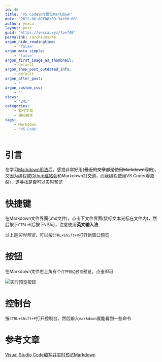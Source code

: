 ```yaml
---
id: 46
title: 'VS Code实时预览Markdown'
date: '2022-06-09T00:03:34+08:00'
author: yexca
layout: post
guid: 'https://yexca.xyz/?p=748'
permalink: /archives/46
argon_hide_readingtime:
    - 'false'
argon_meta_simple:
    - 'false'
argon_first_image_as_thumbnail:
    - default
argon_show_post_outdated_info:
    - default
argon_after_post:
    - ''
argon_custom_css:
    - ''
views:
    - '245'
categories:
    - 软件工具
    - 编码相关
tags:
    - Markdown
    - 'VS Code'
---
```


# 引言

在学习[Markdown用法](https://yexca.xyz/index.php/2022/05/28/markdown%e7%ae%80%e6%98%93%e5%85%a5%e9%97%a8%e5%ad%a6%e4%b9%a0%e7%ac%94%e8%ae%b0/)后，感觉非常好用(~~最近的文章都是使用Markdown写的~~)，又因为编程或[Github建站](https://yexca.xyz/index.php/2022/05/28/github-pages%e5%bb%ba%e7%ab%99%e5%8f%8a%e8%87%aa%e5%ae%9a%e4%b9%89%e5%9f%9f%e5%90%8d/)会和Markdown打交道，而我编程使用VS Code(~~看嘉然~~)，遂寻找是否可以实时预览

# 快捷键

在Markdown文件界面(.md文件)，点击下文件界面(鼠标文本光标在文件内)，然后按下`CTRL+K`后按下`V`即可，注意使用**英文输入法**

以上是*实时预览*，可以按`CTRL+Shift+V`打开新窗口预览

# 按钮

在Markdown文件右上角有个`打开侧边预览`预览，点击即可

![实时预览按钮](https://cdn.jsdelivr.net/gh/yexca/image_hosting@master/20220528/image.2x0ji2pjqik0.webp)

# 控制台

按`CTRL+Shift+P`打开控制台，然后输入`markdown`就能看到一些命令

# 参考文章

[Visual Studio Code编写并实时预览Markdown](https://blog.csdn.net/supergao222/article/details/78596704)